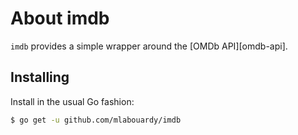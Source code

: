# About imdb

`imdb` provides a simple wrapper around the [OMDb API][omdb-api].

## Installing

Install in the usual Go fashion:

```sh
$ go get -u github.com/mlabouardy/imdb
```